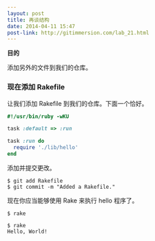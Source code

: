 ```yaml
---
layout: post
title: 再谈结构
date: 2014-04-11 15:47
post-link: http://gitimmersion.com/lab_21.html
---
```


**目的**

添加另外的文件到我们的仓库。

### 现在添加 Rakefile

让我们添加 Rakefile 到我们的仓库。下面一个恰好。

```ruby
#!/usr/bin/ruby -wKU

task :default => :run

task :run do
  require './lib/hello'
end
```

添加并提交更改。

```
$ git add Rakefile
$ git commit -m "Added a Rakefile."
```

现在你应当能够使用 Rake 来执行 hello 程序了。

```
$ rake
```

```
$ rake
Hello, World!
```
